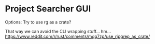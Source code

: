 # Project Searcher GUI



Options: 
Try to use rg as a crate?

That way we can avoid the CLI wrapping stuff... hm...
https://www.reddit.com/r/rust/comments/mqq7zp/use_ripgrep_as_crate/

